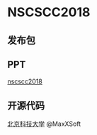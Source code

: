 # NSCSCC2018

## 发布包



## PPT

[nscscc2018](https://github.com/cnyangkun/nscscc2018)


## 开源代码

[北京科技大学](https://github.com/MaxXSoft/Uranus)  @MaxXSoft
